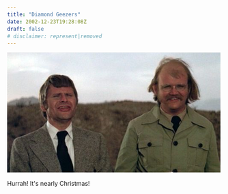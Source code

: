 ```yaml
---
title: "Diamond Geezers"
date: 2002-12-23T19:28:08Z
draft: false
# disclaimer: represent|removed
---
```


![Mr. Wint &amp; Mr. Kidd](/static/posts/2002-12-diamond-geezers-wk.jpg)

Hurrah! It's nearly Christmas!
